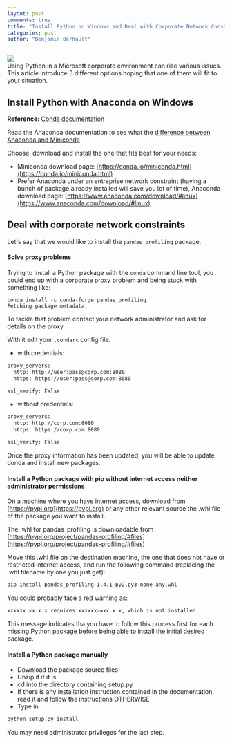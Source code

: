 ```yaml
---
layout: post
comments: true
title: "Install Python on Windows and Deal with Corporate Network Constraints"
categories: post
author: "Benjamin Berhault"
---
```


<div class="row">
  <div class="col grid s12 m6 l3">
    <img src="{{ '/images/python.png' | relative_url }}" class="responsive-img">
  </div>
  <div class="col grid s12 m6 l9 ">
    Using Python in a Microsoft corporate environment can rise various issues. This article introduce 3 different options hoping that one of them will fit to your situation.
  </div>
</div>

## Install Python with Anaconda on Windows
<b>Reference:</b> [Conda documentation](https://conda.io/docs/user-guide/install/windows.html)

Read the Anaconda documentation to see what the [difference between Anaconda and Miniconda](https://conda.io/docs/user-guide/install/download.html#anaconda-or-miniconda)

Choose, download and install the one that fits best for your needs:
* Miniconda download page: [https://conda.io/miniconda.html](https://conda.io/miniconda.html)
* Prefer Anaconda under an entreprise network constraint (having a bunch of package already installed will save you lot of time), Anaconda download page: [https://www.anaconda.com/download/#linux](https://www.anaconda.com/download/#linux)

## Deal with corporate network constraints

Let's say that we would like to install the `pandas_profiling` package. 

#### Solve proxy problems
Trying to install a Python package with the `conda` command line tool, you could end up with a corporate proxy problem and being stuck with something like:

```console
conda install -c conda-forge pandas_profiling
Fetching package metadata:
``` 

To tackle that problem contact your network administrator and ask for details on the proxy.

With it edit your `.condarc` config file.

* with credentials:

```bash
proxy_servers:
  http: http://user:pass@corp.com:8080
  https: https://user:pass@corp.com:8080

ssl_verify: False
``` 

* without credentials:

```bash
proxy_servers:
  http: http://corp.com:8080
  https: https://corp.com:8080

ssl_verify: False
```

Once the proxy information has been updated, you will be able to update conda and install new packages. 

#### Install a Python package with pip without internet access neither administrator permissions

On a machine where you have internet access, download from [https://pypi.org](https://pypi.org) or any other relevant source the .whl file of the package you want to install.

The .whl for pandas_profiling is downloadable from [https://pypi.org/project/pandas-profiling/#files](https://pypi.org/project/pandas-profiling/#files)

Move this .whl file on the destination machine, the one that does not have or restricted internet access, and run the following command (replacing the .whl filename by one you just get):

```bash
pip install pandas_profiling-1.4.1-py2.py3-none-any.whl
```

You could probably face a red warning as:

```bash
xxxxxx xx.x.x requires xxxxxx>=xx.x.x, which is not installed.
```

This message indicates tha you have to follow this process first for each missing Python package before being able to install the initial desired package. 

#### Install a Python package manually

* Download the package source files
* Unzip it if it is
* cd into the directory containing setup.py
* If there is any installation instruction contained in the documentation, read it and follow the instructions OTHERWISE
* Type in 
```python
python setup.py install
```

You may need administrator privileges for the last step.